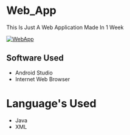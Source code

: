 # Web_App

This Is Just A Web Application Made In 1 Week 

<a href="https://imgbb.com/"><img src="https://i.ibb.co/r4cjKNh/WebApp.png" alt="WebApp" border="0"></a>

<h2>Software Used</h2>

<ul>
  <li>
    Android Studio 
  </li>
  <li>
    Internet Web Browser
  </li>
</ul>
</h4>
<h1>Language's Used</h1>
  <ul>
    <li>
      Java
    </li>
    <li>
      XML
    </li>
  </ul>
